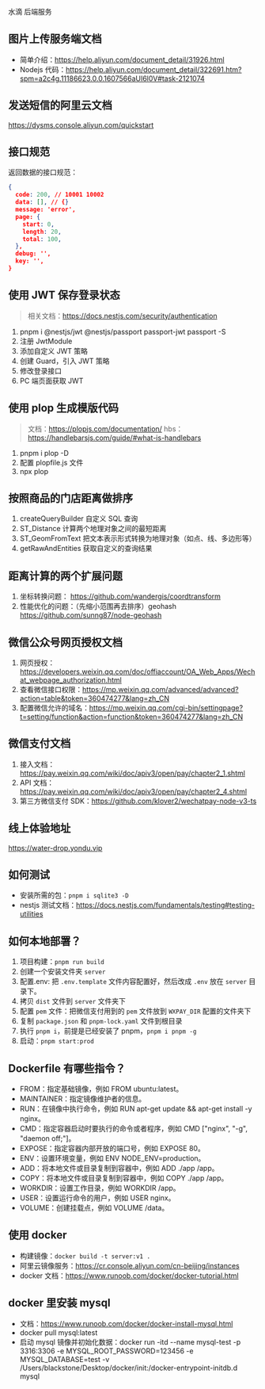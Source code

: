 水滴 后端服务

## 图片上传服务端文档
- 简单介绍：https://help.aliyun.com/document_detail/31926.html
- Nodejs 代码：https://help.aliyun.com/document_detail/322691.htm?spm=a2c4g.11186623.0.0.1607566aUI6l0V#task-2121074

## 发送短信的阿里云文档
https://dysms.console.aliyun.com/quickstart

## 接口规范
返回数据的接口规范：

```json
{
  code: 200, // 10001 10002
  data: [], // {}
  message: 'error',
  page: {
    start: 0,
    length: 20,
    total: 100,
  },
  debug: '',
  key: '',
}
```
## 使用 JWT 保存登录状态
> 相关文档：https://docs.nestjs.com/security/authentication
1. pnpm i @nestjs/jwt @nestjs/passport passport-jwt passport -S
2. 注册 JwtModule
3. 添加自定义 JWT 策略
4. 创建 Guard，引入 JWT 策略
5. 修改登录接口
6. PC 端页面获取 JWT

## 使用 plop 生成模版代码
> 文档：https://plopjs.com/documentation/
> hbs：https://handlebarsjs.com/guide/#what-is-handlebars
1. pnpm i plop -D
2. 配置 plopfile.js 文件
3. npx plop

## 按照商品的门店距离做排序
1. createQueryBuilder 自定义 SQL 查询
2. ST_Distance 计算两个地理对象之间的最短距离
3. ST_GeomFromText 把文本表示形式转换为地理对象（如点、线、多边形等）
4. getRawAndEntities 获取自定义的查询结果

## 距离计算的两个扩展问题
1. 坐标转换问题： https://github.com/wandergis/coordtransform
2. 性能优化的问题：（先缩小范围再去排序）geohash https://github.com/sunng87/node-geohash

## 微信公众号网页授权文档
1. 网页授权：https://developers.weixin.qq.com/doc/offiaccount/OA_Web_Apps/Wechat_webpage_authorization.html
2. 查看微信接口权限：https://mp.weixin.qq.com/advanced/advanced?action=table&token=360474277&lang=zh_CN
3. 配置微信允许的域名：https://mp.weixin.qq.com/cgi-bin/settingpage?t=setting/function&action=function&token=360474277&lang=zh_CN

## 微信支付文档
1. 接入文档：https://pay.weixin.qq.com/wiki/doc/apiv3/open/pay/chapter2_1.shtml
2. API 文档： https://pay.weixin.qq.com/wiki/doc/apiv3/open/pay/chapter2_4.shtml
3. 第三方微信支付 SDK：https://github.com/klover2/wechatpay-node-v3-ts

## 线上体验地址
https://water-drop.yondu.vip

## 如何测试
- 安装所需的包：`pnpm i sqlite3 -D`
- nestjs 测试文档：https://docs.nestjs.com/fundamentals/testing#testing-utilities

## 如何本地部署？
1. 项目构建：`pnpm run build`
2. 创建一个安装文件夹 `server`
3. 配置.env: 把 `.env.template` 文件内容配置好，然后改成 `.env` 放在 `server` 目录下。
4. 拷贝 `dist` 文件到 `server` 文件夹下
5. 配置 `pem` 文件：把微信支付用到的 `pem` 文件放到 `WXPAY_DIR` 配置的文件夹下
6. 复制 `package.json` 和 `pnpm-lock.yaml` 文件到根目录
7. 执行 `pnpm i`，前提是已经安装了 pnpm，`pnpm i pnpm -g`
8. 启动：`pnpm start:prod`

## Dockerfile 有哪些指令？
- FROM：指定基础镜像，例如 FROM ubuntu:latest。
- MAINTAINER：指定镜像维护者的信息。
- RUN：在镜像中执行命令，例如 RUN apt-get update && apt-get install -y nginx。
- CMD：指定容器启动时要执行的命令或者程序，例如 CMD ["nginx", "-g", "daemon off;"]。
- EXPOSE：指定容器内部开放的端口号，例如 EXPOSE 80。
- ENV：设置环境变量，例如 ENV NODE_ENV=production。
- ADD：将本地文件或目录复制到容器中，例如 ADD ./app /app。
- COPY：将本地文件或目录复制到容器中，例如 COPY ./app /app。
- WORKDIR：设置工作目录，例如 WORKDIR /app。
- USER：设置运行命令的用户，例如 USER nginx。
- VOLUME：创建挂载点，例如 VOLUME /data。

## 使用 docker
- 构建镜像：`docker build -t server:v1 .`
- 阿里云镜像服务：https://cr.console.aliyun.com/cn-beijing/instances
- docker 文档：https://www.runoob.com/docker/docker-tutorial.html

## docker 里安装 mysql
- 文档：https://www.runoob.com/docker/docker-install-mysql.html
- docker pull mysql:latest
- 启动 mysql 镜像并初始化数据：docker run -itd  --name mysql-test -p 3316:3306 -e MYSQL_ROOT_PASSWORD=123456 -e MYSQL_DATABASE=test -v /Users/blackstone/Desktop/docker/init:/docker-entrypoint-initdb.d mysql
